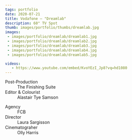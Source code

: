 ```yaml
---
tags: portfolio
date: 2020-07-21
title: Vodafone — "Dreamlab"
description: 60" TV Spot
thumb: images/portfolio/thumbs/dreamlab.jpg
images:
 - images/portfolio/dreamlab/dreamlab1.jpg
 - images/portfolio/dreamlab/dreamlab2.jpg
 - images/portfolio/dreamlab/dreamlab3.jpg
 - images/portfolio/dreamlab/dreamlab4.jpg
 - images/portfolio/dreamlab/dreamlab5.jpg

videos:
   - https://www.youtube.com/embed/KvoYEzI_Jp8?vq=hd1080
---
```


<dl>
  <dt>Post-Production</dt>
  <dd>The Finishing Suite</dd>

  <dt>Editor & Colourist</dt>
  <dd>Alastair Tye Samson</dd>
</dl>

<dl>
  <dt>Agency</dt>
  <dd>FCB</dd>

  <dt>Director</dt>
  <dd>Laura Sargisson</dd>

  <dt>Cinematograher</dt>
  <dd>Olly Harris</dd>
</dl>
